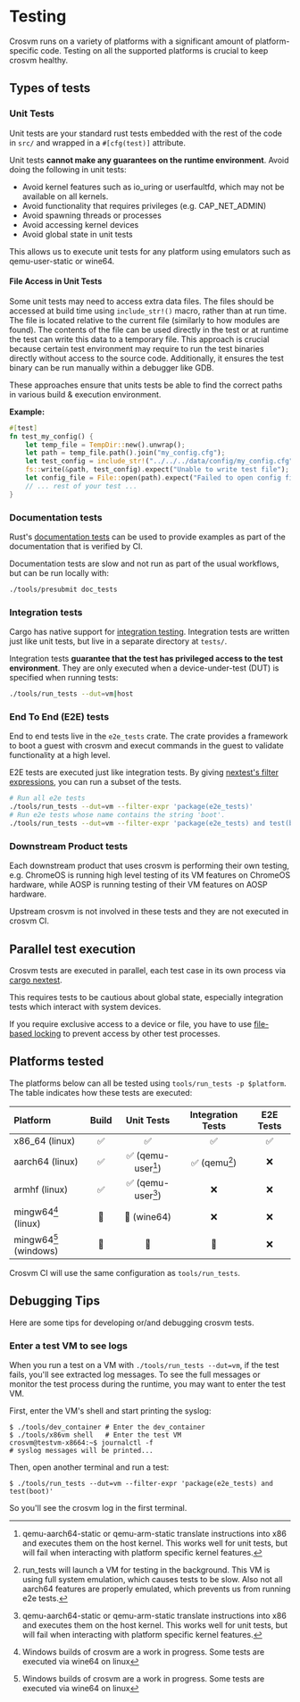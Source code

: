 # Testing

Crosvm runs on a variety of platforms with a significant amount of platform-specific code. Testing
on all the supported platforms is crucial to keep crosvm healthy.

## Types of tests

### Unit Tests

Unit tests are your standard rust tests embedded with the rest of the code in `src/` and wrapped in
a `#[cfg(test)]` attribute.

Unit tests **cannot make any guarantees on the runtime environment**. Avoid doing the following in
unit tests:

- Avoid kernel features such as io_uring or userfaultfd, which may not be available on all kernels.
- Avoid functionality that requires privileges (e.g. CAP_NET_ADMIN)
- Avoid spawning threads or processes
- Avoid accessing kernel devices
- Avoid global state in unit tests

This allows us to execute unit tests for any platform using emulators such as qemu-user-static or
wine64.

#### File Access in Unit Tests

Some unit tests may need to access extra data files. The files should be accessed at build time
using `include_str!()` macro, rather than at run time. The file is located relative to the current
file (similarly to how modules are found). The contents of the file can be used directly in the test
or at runtime the test can write this data to a temporary file. This approach is crucial because
certain test environment may require to run the test binaries directly without access to the source
code. Additionally, it ensures the test binary can be run manually within a debugger like GDB.

These approaches ensure that units tests be able to find the correct paths in various build &
execution environment.

**Example:**

```rust
#[test]
fn test_my_config() {
    let temp_file = TempDir::new().unwrap();
    let path = temp_file.path().join("my_config.cfg");
    let test_config = include_str!("../../../data/config/my_config.cfg");
    fs::write(&path, test_config).expect("Unable to write test file");
    let config_file = File::open(path).expect("Failed to open config file");
    // ... rest of your test ...
}
```

### Documentation tests

Rust's
[documentation tests](https://doc.rust-lang.org/rustdoc/write-documentation/documentation-tests.html)
can be used to provide examples as part of the documentation that is verified by CI.

Documentation tests are slow and not run as part of the usual workflows, but can be run locally
with:

```sh
./tools/presubmit doc_tests
```

### Integration tests

Cargo has native support for
[integration testing](https://doc.rust-lang.org/rust-by-example/testing/integration_testing.html).
Integration tests are written just like unit tests, but live in a separate directory at `tests/`.

Integration tests **guarantee that the test has privileged access to the test environment**. They
are only executed when a device-under-test (DUT) is specified when running tests:

```sh
./tools/run_tests --dut=vm|host
```

### End To End (E2E) tests

End to end tests live in the `e2e_tests` crate. The crate provides a framework to boot a guest with
crosvm and execut commands in the guest to validate functionality at a high level.

E2E tests are executed just like integration tests. By giving
[nextest's filter expressions](https://nexte.st/book/filter-expressions), you can run a subset of
the tests.

```sh
# Run all e2e tests
./tools/run_tests --dut=vm --filter-expr 'package(e2e_tests)'
# Run e2e tests whose name contains the string 'boot'.
./tools/run_tests --dut=vm --filter-expr 'package(e2e_tests) and test(boot)'
```

### Downstream Product tests

Each downstream product that uses crosvm is performing their own testing, e.g. ChromeOS is running
high level testing of its VM features on ChromeOS hardware, while AOSP is running testing of their
VM features on AOSP hardware.

Upstream crosvm is not involved in these tests and they are not executed in crosvm CI.

## Parallel test execution

Crosvm tests are executed in parallel, each test case in its own process via
[cargo nextest](http://nexte.st).

This requires tests to be cautious about global state, especially integration tests which interact
with system devices.

If you require exclusive access to a device or file, you have to use
[file-based locking](https://docs.rs/named-lock/latest/named_lock) to prevent access by other test
processes.

## Platforms tested

The platforms below can all be tested using `tools/run_tests -p $platform`. The table indicates how
these tests are executed:

| Platform                    | Build |         Unit Tests         | Integration Tests | E2E Tests |
| :-------------------------- | :---: | :------------------------: | :---------------: | :-------: |
| x86_64 (linux)              |  ✅   |             ✅             |        ✅         |    ✅     |
| aarch64 (linux)             |  ✅   | ✅ (qemu-user[^qemu-user]) | ✅ (qemu[^qemu])  |    ❌     |
| armhf (linux)               |  ✅   | ✅ (qemu-user[^qemu-user]) |        ❌         |    ❌     |
| mingw64[^windows] (linux)   |  🚧   |        🚧 (wine64)         |        ❌         |    ❌     |
| mingw64[^windows] (windows) |  🚧   |             🚧             |        🚧         |    ❌     |

Crosvm CI will use the same configuration as `tools/run_tests`.

## Debugging Tips

Here are some tips for developing or/and debugging crosvm tests.

### Enter a test VM to see logs

When you run a test on a VM with `./tools/run_tests --dut=vm`, if the test fails, you'll see
extracted log messages. To see the full messages or monitor the test process during the runtime, you
may want to enter the test VM.

First, enter the VM's shell and start printing the syslog:

```console
$ ./tools/dev_container # Enter the dev_container
$ ./tools/x86vm shell   # Enter the test VM
crosvm@testvm-x8664:~$ journalctl -f
# syslog messages will be printed...
```

Then, open another terminal and run a test:

```console
$ ./tools/run_tests --dut=vm --filter-expr 'package(e2e_tests) and test(boot)'
```

So you'll see the crosvm log in the first terminal.

[^qemu-user]: qemu-aarch64-static or qemu-arm-static translate instructions into x86 and executes them on the
    host kernel. This works well for unit tests, but will fail when interacting with platform
    specific kernel features.

[^qemu]: run_tests will launch a VM for testing in the background. This VM is using full system
    emulation, which causes tests to be slow. Also not all aarch64 features are properly emulated,
    which prevents us from running e2e tests.

[^windows]: Windows builds of crosvm are a work in progress. Some tests are executed via wine64 on linux
